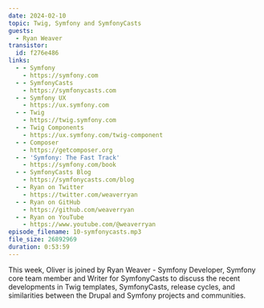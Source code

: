 ```yaml
---
date: 2024-02-10
topic: Twig, Symfony and SymfonyCasts
guests:
  - Ryan Weaver
transistor:
  id: f276e486
links:
  - - Symfony
    - https://symfony.com
  - - SymfonyCasts
    - https://symfonycasts.com
  - - Symfony UX
    - https://ux.symfony.com
  - - Twig
    - https://twig.symfony.com
  - - Twig Components
    - https://ux.symfony.com/twig-component
  - - Composer
    - https://getcomposer.org
  - - 'Symfony: The Fast Track'
    - https://symfony.com/book
  - - SymfonyCasts Blog
    - https://symfonycasts.com/blog
  - - Ryan on Twitter
    - https://twitter.com/weaverryan
  - - Ryan on GitHub
    - https://github.com/weaverryan
  - - Ryan on YouTube
    - https://www.youtube.com/@weaverryan
episode_filename: 10-symfonycasts.mp3
file_size: 26892969
duration: 0:53:59
---
```


This week, Oliver is joined by Ryan Weaver - Symfony Developer, Symfony core team member and Writer for SymfonyCasts to discuss the recent developments in Twig templates, SymfonyCasts, release cycles, and similarities between the Drupal and Symfony projects and communities.
